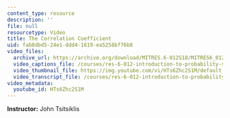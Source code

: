 ```yaml
---
content_type: resource
description: ''
file: null
resourcetype: Video
title: The Correlation Coefficient
uid: fab8dbd5-24e1-ddd4-1619-ea5258bf76b8
video_files:
  archive_url: https://archive.org/download/MITRES.6-012S18/MITRES6_012S18_L12-08_300k.mp4
  video_captions_file: /courses/res-6-012-introduction-to-probability-spring-2018/60b35e901dcc5fb49566fa0515051676_HTs6Zhc2S1M.vtt
  video_thumbnail_file: https://img.youtube.com/vi/HTs6Zhc2S1M/default.jpg
  video_transcript_file: /courses/res-6-012-introduction-to-probability-spring-2018/5e229ae6e5fbb7aa5242b8887b59f553_HTs6Zhc2S1M.pdf
video_metadata:
  youtube_id: HTs6Zhc2S1M
---
```


**Instructor:** John Tsitsiklis
